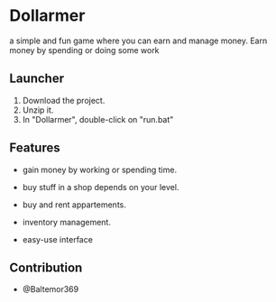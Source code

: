 # Dollarmer

a simple and fun game where you can earn and manage money. Earn money by spending or doing some work

## Launcher

1. Download the project.
2. Unzip it.
2. In "Dollarmer", double-click on "run.bat"

## Features

- gain money by working or spending time.

- buy stuff in a shop depends on your level.

- buy and rent appartements.

- inventory management.

- easy-use interface

## Contribution

- @Baltemor369
